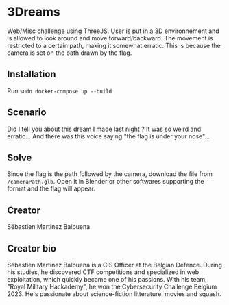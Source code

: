 # 3Dreams

Web/Misc challenge using ThreeJS. User is put in a 3D environnement and is allowed to look around and move forward/backward. The movement is restricted to a certain path, making it somewhat erratic. This is because the camera is set on the path drawn by the flag.  

## Installation

 Run `sudo docker-compose up --build`

## Scenario

Did I tell you about this dream I made last night ? It was so weird and erratic... And there was this voice saying "the flag is under your nose"...  

## Solve

Since the flag is the path followed by the camera, download the file from `/cameraPath.glb`. Open it in Blender or other softwares supporting the format and the flag will appear.

## Creator

Sébastien Martinez Balbuena

## Creator bio

Sébastien Martinez Balbuena is a CIS Officer at the Belgian Defence. During his studies, he discovered CTF competitions and specialized in web exploitation, which quickly became one of his passions. With his team, "Royal Military Hackademy", he won the Cybersecurity Challenge Belgium 2023. He's passionate about science-fiction litterature, movies and squash.
